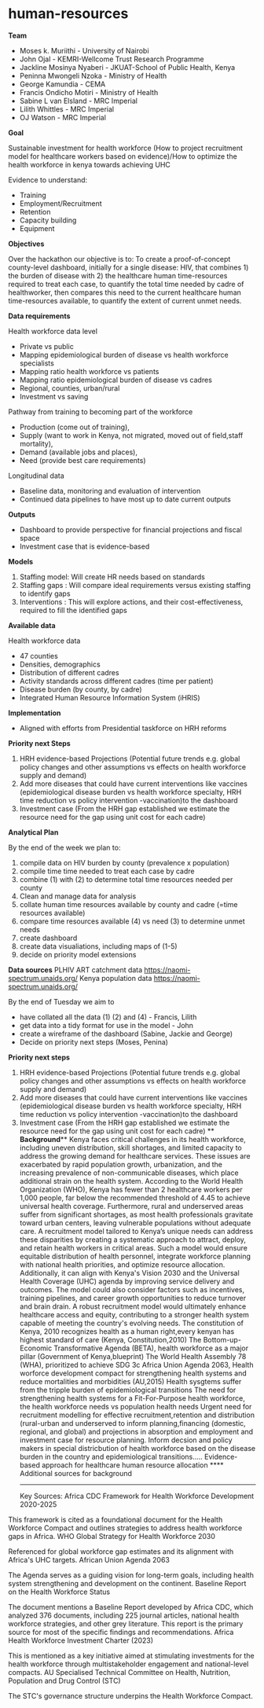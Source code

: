 # human-resources

**Team**
- Moses k. Muriithi - University of Nairobi
- John Ojal - KEMRI-Wellcome Trust Research Programme
- Jackline Mosinya Nyaberi - JKUAT-School of Public Health, Kenya
- Peninna Mwongeli Nzoka - Ministry of Health
- George Kamundia - CEMA
- Francis Ondicho Motiri - Ministry of Health
- Sabine L van Elsland - MRC Imperial
- Lilith Whittles - MRC Imperial
- OJ Watson - MRC Imperial

**Goal**

Sustainable investment for health workforce
(How to project recruitment model for healthcare workers based on evidence)/How to optimize the health workforce in kenya towards achieving UHC

Evidence to understand:
- Training
- Employment/Recruitment
- Retention 
- Capacity building
- Equipment

**Objectives**

Over the hackathon our objective is to: 
To create a proof-of-concept county-level dashboard, initially for a single disease: HIV, that combines 1) the burden of disease with 2) the healthcare human time-resources required to treat each case, to quantify the total time needed by cadre of healthworker, then compares this need to the current healthcare human time-resources available, to quantify the extent of current unmet needs. 

**Data requirements**

Health workforce data level 
- Private vs public
- Mapping epidemiological burden of disease vs health workforce specialists
- Mapping ratio health workforce vs patients
- Mapping ratio epidemiological burden of disease vs cadres
- Regional, counties, urban/rural
- Investment vs saving 

Pathway from training to becoming part of the workforce
- Production (come out of training), 
- Supply (want to work in Kenya, not migrated, moved out of field,staff mortality), 
- Demand (available jobs and places), 
- Need (provide best care requirements)

Longitudinal data
- Baseline data, monitoring and evaluation of intervention
- Continued data pipelines to have most up to date current outputs

**Outputs**
- Dashboard to provide perspective for financial projections and fiscal space
- Investment case that is evidence-based

**Models**
1. Staffing model: Will create HR needs based on standards
2. Staffing gaps : Will compare ideal requirements versus existing staffing to identify gaps
3. Interventions : This will explore actions, and their cost-effectiveness, required to fill the identified gaps

**Available data** 

Health workforce data 
- 47 counties
- Densities, demographics
- Distribution of different cadres
- Activity standards across different cadres (time per patient)
- Disease burden (by county, by cadre)
- Integrated Human Resource Information System (iHRIS)

**Implementation**
- Aligned with efforts from Presidential taskforce on HRH reforms


**Priority next Steps**
1. HRH evidence-based Projections (Potential future trends e.g. global policy changes and other assumptions vs effects on health workforce supply and demand)
2. Add more diseases that could have current interventions like vaccines (epidemiological disease burden vs health workforce specialty, HRH time reduction vs policy intervention -vaccination)to the dashboard
3. Investment case (From the HRH gap established we estimate the resource need for the gap using unit cost for each cadre)

**Analytical Plan**

By the end of the week we plan to:
1. compile data on HIV burden by county (prevalence x population)
2. compile time time needed to treat each case by cadre
3. combine (1) with (2) to determine total time resources needed per county
4. Clean and manage data for analysis
5. collate human time resources available by county and cadre (=time resources available)
6. compare time resources available (4) vs need (3) to determine unmet needs
7. create dashboard
8. create data visualiations, including maps of (1-5)
9. decide on priority model extensions

**Data sources**
PLHIV ART catchment data https://naomi-spectrum.unaids.org/
Kenya population data https://naomi-spectrum.unaids.org/

By the end of Tuesday we aim to
- have collated all the data (1) (2) and (4) - Francis, Lilith
- get data into a tidy format for use in the model - John
- create a wireframe of the dashboard (Sabine, Jackie and George)
- Decide on priority next steps (Moses, Penina)

**Priority next steps**
1. HRH evidence-based Projections (Potential future trends e.g. global policy changes and other assumptions vs effects on health workforce supply and demand)
2. Add more diseases that could have current interventions like vaccines (epidemiological disease burden vs health workforce specialty, HRH time reduction vs policy intervention -vaccination)to the dashboard
3. Investment case (From the HRH gap established we estimate the resource need for the gap using unit cost for each cadre)
 **  **Background****
Kenya faces critical challenges in its health workforce, including uneven distribution, skill shortages, and limited capacity to address the growing demand for healthcare services.
These issues are exacerbated by rapid population growth, urbanization, and the increasing prevalence of non-communicable diseases, which place additional strain on the health system.
 According to the World Health Organization (WHO), Kenya has fewer than 2 healthcare workers per 1,000 people, far below the recommended threshold of 4.45 to achieve universal health coverage. Furthermore, rural and underserved areas suffer from significant shortages, as most health professionals gravitate toward urban centers, leaving vulnerable populations without adequate care.
A recruitment model tailored to Kenya’s unique needs can address these disparities by creating a systematic approach to attract, deploy, and retain health workers in critical areas. Such a model would ensure equitable distribution of health personnel, integrate workforce planning with national health priorities, and optimize resource allocation.
Additionally, it can align with Kenya's Vision 2030 and the Universal Health Coverage (UHC) agenda by improving service delivery and outcomes. The model could also consider factors such as incentives, training pipelines, and career growth opportunities to reduce turnover and brain drain. A robust recruitment model would ultimately enhance healthcare access and equity, contributing to a stronger health system capable of meeting the country's evolving needs.
The constitution of Kenya, 2010 recognizes health as a human right,every kenyan has highest standard of care (Kenya, Constitution,2010)
The Bottom-up-Economic Transformative Agenda (BETA), health workforce as a major pillar (Government of Kenya,blueprint)
The World Health Assembly 78 (WHA), prioritized to achieve SDG 3c
Africa Union Agenda 2063, Health worforce development compact for strengthening health systems and reduce mortalities and morbidities (AU,2015)
   Health sysgtems suffer from the tripple burden of epidemiological transitions
The need for strengthening health systems for a Fit-For-Purpose health workforce, the health workforce needs vs population health needs
 Urgent need for recruitment modelling for effective recruitment,retention and distribution (rural-urban and underserved to inform planning,financing (domestic, regional, and global) and projections in absorption and employment and investment case for resource planning.
 Inform decsion and policy makers in special districbution of health workforce based on the disease burden in the country and epidemiological transitions.....
   Evidence-based approach for healthcare human resource allocation
  **** Additional sources for background
   ****
   Key Sources:
Africa CDC Framework for Health Workforce Development 2020-2025

This framework is cited as a foundational document for the Health Workforce Compact and outlines strategies to address health workforce gaps in Africa.
WHO Global Strategy for Health Workforce 2030

Referenced for global workforce gap estimates and its alignment with Africa's UHC targets.
African Union Agenda 2063

The Agenda serves as a guiding vision for long-term goals, including health system strengthening and development on the continent.
Baseline Report on the Health Workforce Status

The document mentions a Baseline Report developed by Africa CDC, which analyzed 376 documents, including 225 journal articles, national health workforce strategies, and other grey literature. This report is the primary source for most of the specific findings and recommendations.
Africa Health Workforce Investment Charter (2023)

This is mentioned as a key initiative aimed at stimulating investments for the health workforce through multistakeholder engagement and national-level compacts.
AU Specialised Technical Committee on Health, Nutrition, Population and Drug Control (STC)

The STC's governance structure underpins the Health Workforce Compact.
   
